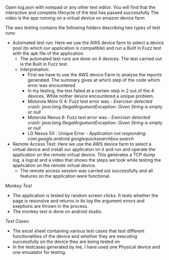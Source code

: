 Open log.json with notepad or any other text editor. You will find that the interactive and complete lifecycle of the test has passed successfully
The video is the app running on a virtual device on amazon device farm

The aws testing contains the following folders describing two types of test runs: 
- Automated test run: Here we use the AWS device farm to select a device pool (to which our application is compatible) and run a Built in Fuzz test with the apk file of the application. 
   - The automated test runs are done on 4 devices. The test carried out is the Built in Fuzz test. 
   - Interpretation: 
     - First we have to use the AWS device Farm to analyse the reports generated. The summary gives at which step of the code which error was encountered.  
     - In my testing, the test failed at a certain step in 2 out of the 4 devices. While nother device encountered a unique problem. 
     - Motorola Moto G 4: Fuzz test error was - *Exerciser detected crash: java.lang.IllegalArgumentException: Given String is empty or null*
     - Motorola Nexus 6: Fuzz test error was - *Exerciser detected crash: java.lang.IllegalArgumentException: Given String is empty or null*
     - LG Nexus 5X : Unique Error - *Application not responding: com.google.android.googlequicksearchbox:search*
- Remote Access Test: Here we use the AWS device farm to select a virtual device and install our applicaton on it and run and operate the application on the remote virtual device. This generates a TCP dump log, a logcat and a video that shows the steps we took while testing the application on the remote virtual device. 
     - The remote access session was carried out successfully and all features on the application were functional. 

*Monkey Test*
- The application is tested by random screen clicks. It tests whether the page is resonsive and returns in its log the argument errors and exeptions are thrown in the process. 
- The monkey test is done on android studio. 

*Test Cases:*
- The excel sheet containing various test cases that test different functionalities of the device and whether they are executing successfully on the device they are being tested on
- In the testcases generated by me, I have used one Physical device and one emualator for testing. 


